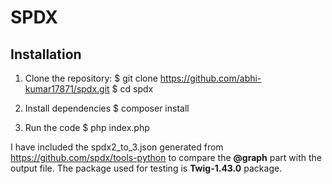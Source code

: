 # SPDX

## Installation

1. Clone the repository:
$ git clone https://github.com/abhi-kumar17871/spdx.git
$ cd spdx

2. Install dependencies
$ composer install

3. Run the code
$ php index.php

I have included the spdx2_to_3.json generated from https://github.com/spdx/tools-python to compare the **@graph** part with the output file. The package used for testing is **Twig-1.43.0** package.
